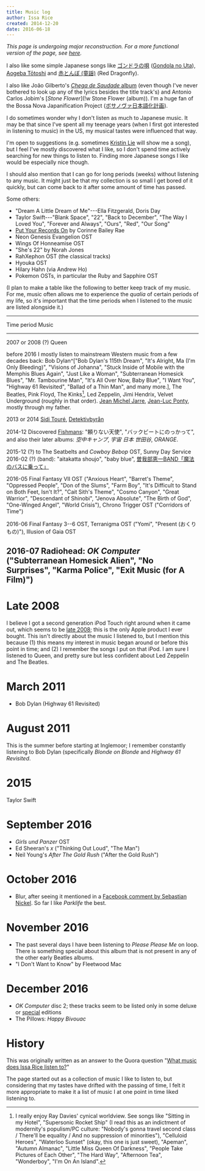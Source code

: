```yaml
---
title: Music log
author: Issa Rice
created: 2014-12-20
date: 2016-06-18
---
```


*This page is undergoing major reconstruction. For a more functional version of the page, see [here](http://issarice.com/_archive/047a3fcfd087dc81fb68e886e5e977df631504e3/music-i-like-to-listen-to).*

[^kinks]: I really enjoy Ray Davies' cynical worldview.
See songs like "Sitting in my Hotel", "Supersonic Rocket Ship" (I read this as an indictment of modernity's populism/PC culture: "Nobody's gonna travel second class / There'll be equality / And no suppression of minorities"), "Celluloid Heroes", "Waterloo Sunset" (okay, this one is just sweet), "Apeman", "Autumn Almanac", "Little Miss Queen Of Darkness", "People Take Pictures of Each Other", "The Hard Way", "Afternoon Tea", "Wonderboy", "I'm On An Island".

I also like some simple Japanese songs like [ゴンドラの唄](!wja) ([Gondola no Uta](!w)), [Aogeba Tōtoshi](!w) and [赤とんぼ (童謡)](!wja) (Red Dragonfly).

I also like João Gilberto's [*Chega de Saudade* album](https://en.wikipedia.org/wiki/Chega_de_Saudade_(album)) (even though I've never bothered to look up any of the lyrics besides the title track's) and Antonio Carlos Jobim's [*Stone Flower*](!w Stone Flower (album)).
I'm a huge fan of the Bossa Nova Japanification Project ([ボサノヴァ日本語化計画](http://hiyokomame.com/ottnet/bossa/translation.htm)).

I do sometimes wonder why I don't listen as much to Japanese music.
It may be that since I've spent all my teenage years (when I first got interested in listening to music) in the US, my musical tastes were influenced that way.

I'm open to suggestions (e.g. sometimes [Kristin Lie](https://www.quora.com/Kristin-Lie) will show me a song), but I feel I've mostly discovered what I like, so I don't spend time actively searching for new things to listen to.
Finding more Japanese songs I like would be especially nice though.

I should also mention that I can go for long periods (weeks) without listening to any music.
It might just be that my collection is so small I get bored of it quickly, but can come back to it after some amount of time has passed.

Some others:

- "Dream A Little Dream of Me"---Ella Fitzgerald, Doris Day
- Taylor Swift---"Blank Space", "22", "Back to December", "The Way I Loved You", "Forever and Always", "Ours", "Red", "Our Song"
- [Put Your Records On](http://www.azlyrics.com/lyrics/corinnebaileyrae/putyourrecordson.html) by Corinne Bailey Rae
- Neon Genesis Evangelion OST
- Wings Of Honneamise OST
- "She's 22" by Norah Jones
- RahXephon OST (the classical tracks)
- Hyouka OST
- Hilary Hahn (via Andrew Ho)
- Pokemon OSTs, in particular the Ruby and Sapphire OST

(I plan to make a table like the following to better keep track of my music.
For me, music often allows me to experience the *qualia* of certain periods of my life, so it's important that the time periods when I listened to the music are listed alongside it.)

-------------------------------------------------------------------------------
Time period      Music
---------------- --------------------------------------------------------------
2007 or 2008 (?)    Queen

before 2016      I mostly listen to mainstream Western music from a few
                 decades back: Bob Dylan^["Bob Dylan's 115th Dream", "It's
                 Alright, Ma (I'm Only Bleeding)", "Visions of Johanna", "Stuck
                 Inside of Mobile with the Memphis Blues Again", "Just Like a
                 Woman", "Subterranean Homesick Blues", "Mr.  Tambourine Man",
                 "It's All Over Now, Baby Blue", "I Want You",  "Highway 61
                 Revisited", "Ballad of a Thin Man", and many more.], The
                 Beatles, Pink Floyd, The Kinks[^kinks], Led Zeppelin, Jimi
                 Hendrix, Velvet Underground (roughly in that order).  [Jean Michel Jarre](!w), [Jean-Luc Ponty](!w),
                 mostly through my father.

2013 or 2014     [Sidi Touré](!w), [Detektivbyrån](!w)

2014-12          Discovered [Fishmans](!w): "頼りない天使",
                 "バックビートにのっかって", and also their later albums:
                 *空中キャンプ*, *宇宙 日本 世田谷*, *ORANGE*.

2015-12 (?) to   The Seatbelts and *Cowboy Bebop* OST, Sunny Day Service
2016-02 (?)      (band): "aitakatta shoujo", "baby blue",
                 [曽我部恵一BAND「魔法のバスに乗って」](https://www.youtube.com/watch?v=CwiJhu9yPyM)

2016-05          Final Fantasy VII OST ("Anxious Heart", "Barret's Theme",
                 "Oppressed People", "Don of the Slums", "Farm Boy", "It's
                 Difficult to Stand on Both Feet, Isn't It?", "Cait Sith's
                 Theme", "Cosmo Canyon", "Great Warrior", "Descendant of
                 Shinobi", "Jenova Absolute", "The Birth of God", "One-Winged
                 Angel", "World Crisis"), Chrono Trigger OST ("Corridors of
                 Time")

2016-06          Final Fantasy 3--6 OST, Terranigma OST ("Yomi", "Present
                 (おくりもの)"), Illusion of Gaia OST

2016-07          Radiohead: *OK Computer* ("Subterranean Homesick Alien", "No
                 Surprises", "Karma Police", "Exit Music (for A Film)")
-------------------------------------------------------------------------------

# Late 2008

I believe I got a second generation iPod Touch right around when it came out,
which seems to be [late
2008](https://en.wikipedia.org/wiki/IPod_Touch#Models); this is the only Apple
product I ever bought.
This isn't directly about the music I listened to, but I mention this because
(1) this means my interest in music began around or before this point in time;
and (2) I remember the songs I put on that iPod.
I am sure I listened to Queen, and pretty sure but less confident about Led
Zeppelin and The Beatles.

# March 2011

* Bob Dylan (Highway 61 Revisited)

# August 2011

This is the summer before starting at Inglemoor; I remember constantly
listening to Bob Dylan (specifically *Blonde on Blonde* and *Highway 61
Revisited*.

# 2015

Taylor Swift

# September 2016

  * *Girls und Panzer* OST
  * Ed Sheeran's *x* ("Thinking Out Loud", "The Man")
  * Neil Young's *After The Gold Rush* ("After the Gold Rush")

# October 2016

  * Blur, after seeing it mentioned in a [Facebook comment by Sebastian
    Nickel][seb_com]. So far I like *Parklife* the best.

# November 2016

  * The past several days I have been listening to *Please Please Me* on loop.
    There is something special about this album that is not present in any of
    the other early Beatles albums.
  * "I Don't Want to Know" by Fleetwood Mac

# December 2016

  * *OK Computer* disc 2; these tracks seem to be listed only in some deluxe or
    [special](https://www.discogs.com/Radiohead-OK-Computer-Special-Collectors-Edition/release/1705062)
    editions
  * The Pillows: *Happy Bivouac*

# History

This was originally written as an answer to the Quora question "[What music does Issa Rice listen to?](!q)"

The page started out as a collection of music I like to listen to, but considering that my tastes have drifted with the passing of time, I felt it more appropriate to make it a list of music I at one point in time liked listening to.

[seb_com]: https://www.facebook.com/sebastian.nickel.7587/posts/10157584194130026
